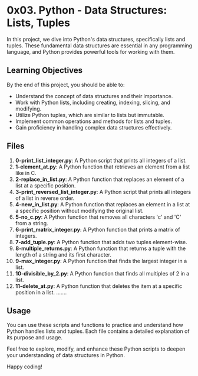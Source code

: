 # 0x03. Python - Data Structures: Lists, Tuples

In this project, we dive into Python's data structures, specifically lists and tuples. These fundamental data structures are essential in any programming language, and Python provides powerful tools for working with them.

## Learning Objectives

By the end of this project, you should be able to:

- Understand the concept of data structures and their importance.
- Work with Python lists, including creating, indexing, slicing, and modifying.
- Utilize Python tuples, which are similar to lists but immutable.
- Implement common operations and methods for lists and tuples.
- Gain proficiency in handling complex data structures effectively.

## Files

1. **0-print_list_integer.py**: A Python script that prints all integers of a list.
2. **1-element_at.py**: A Python function that retrieves an element from a list like in C.
3. **2-replace_in_list.py**: A Python function that replaces an element of a list at a specific position.
4. **3-print_reversed_list_integer.py**: A Python script that prints all integers of a list in reverse order.
5. **4-new_in_list.py**: A Python function that replaces an element in a list at a specific position without modifying the original list.
6. **5-no_c.py**: A Python function that removes all characters 'c' and 'C' from a string.
7. **6-print_matrix_integer.py**: A Python function that prints a matrix of integers.
8. **7-add_tuple.py**: A Python function that adds two tuples element-wise.
9. **8-multiple_returns.py**: A Python function that returns a tuple with the length of a string and its first character.
10. **9-max_integer.py**: A Python function that finds the largest integer in a list.
11. **10-divisible_by_2.py**: A Python function that finds all multiples of 2 in a list.
12. **11-delete_at.py**: A Python function that deletes the item at a specific position in a list.
.......

## Usage

You can use these scripts and functions to practice and understand how Python handles lists and tuples. Each file contains a detailed explanation of its purpose and usage.

Feel free to explore, modify, and enhance these Python scripts to deepen your understanding of data structures in Python.

Happy coding!
